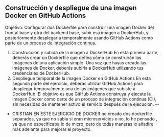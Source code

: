 ## Construcción y despliegue de una imagen Docker en GitHub Actions
Objetivo: Configurar dos Dockerfile para construir una imagen Docker del frontal base y otra del backend base, subir esa imagen a DockerHub, y posteriormente desplegarla temporalmente usando GitHub Actions como parte de un proceso de integración continua.
1. Construcción y subida de la imagen a DockerHub En esta primera parte, deberás crear un Dockerfile que defina cómo se construirán las imágenes de una aplicación simple. Una vez que hayas creado las imágenes de Docker, deberás subirla a DockerHub utilizando tus credenciales de DockerHub.
2. Despliegue temporal de la imagen Docker en GitHub Actions En esta segunda parte del ejercicio, deberás utilizar GitHub Actions para desplegar temporalmente
una de las imágenes que subiste a DockerHub. El objetivo es que GitHub Actions construya y ejecute la imagen Docker como parte de un proceso de integración continua (CI), sin necesidad de mantener activo el servicio después de la ejecución.
--
 - CRISTIAN EN ESTE EJERCICIO DE DOCKER he creado dos dockerfile separados, ya que no sabia si eran microservicios o no, lo he pensado , ya que no especificaba lo de micro, pero de todas maneras lo añadire más adelante para mejorar el proyecto. 

